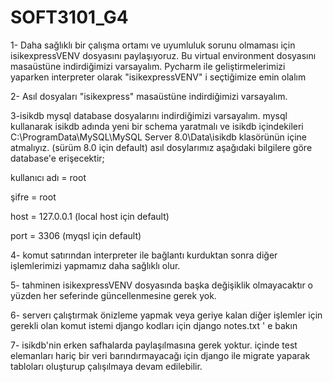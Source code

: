 # SOFT3101_G4

  1- Daha sağlıklı bir çalışma ortamı ve uyumluluk sorunu olmaması için isikexpressVENV dosyasını paylaşıyoruz. Bu virtual environment dosyasını masaüstüne indirdiğimizi varsayalım. Pycharm ile geliştirmelerimizi yaparken interpreter olarak "isikexpressVENV" i seçtiğimize emin olalım

  2- Asıl dosyaları "isikexpress" masaüstüne indirdiğimizi varsayalım.

  3-isikdb mysql database dosyalarını indirdiğimizi varsayalım. mysql kullanarak isikdb adında yeni bir schema yaratmalı ve isikdb içindekileri                        C:\ProgramData\MySQL\MySQL Server 8.0\Data\isikdb  klasörünün içine atmalıyız. (sürüm 8.0 için default) asıl dosylarımız aşağıdaki bilgilere göre database'e erişecektir; 

kullanıcı adı = root

şifre = root

host = 127.0.0.1     (local host için default)

port = 3306          (myqsl için default)



  4- komut satırından interpreter ile bağlantı kurduktan sonra diğer işlemlerimizi yapmamız daha sağlıklı olur.
  
  5- tahminen isikexpressVENV dosyasında başka değişiklik olmayacaktır o yüzden her seferinde güncellenmesine gerek yok.
  
  6- serverı çalıştırmak önizleme yapmak veya geriye kalan diğer işlemler için gerekli olan komut istemi django kodları için django notes.txt ' e bakın
  
  7- isikdb'nin erken safhalarda paylaşılmasına gerek yoktur. içinde test elemanları hariç bir veri barındırmayacağı için django ile migrate yaparak tabloları oluşturup çalışılmaya devam edilebilir.
